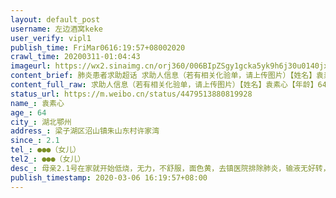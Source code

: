 ```yaml
---
layout: default_post
username: 左边酒窝keke
user_verify: vipl1
publish_time: FriMar0616:19:57+08002020
crawl_time: 20200311-01:04:43
imageurl: https://wx2.sinaimg.cn/orj360/006BIpZSgy1gcka5yk9h6j30u0140jxd.jpg,https://wx4.sinaimg.cn/orj360/006BIpZSgy1gcka601hhgj30tn0wkqv5.jpg
content_brief: 肺炎患者求助超话 求助人信息（若有相关化验单，请上传图片）【姓名】袁素心【年龄】64【所在城市】湖北鄂州【所在小区、社区】梁子湖区沼山镇朱山东村许家湾【患病时间】2.1【联系方式】●●●（女儿）【其他紧急联系人】●●●（女儿）【病情描述】母亲2.1号在家就开始低烧， ...全文
content_full_raw: 求助人信息（若有相关化验单，请上传图片）【姓名】袁素心【年龄】64【所在城市】湖北鄂州【所在小区、社区】梁子湖区沼山镇朱山东村许家湾【患病时间】2.1【联系方式】●●●（女儿）【其他紧急联系人】●●●（女儿）【病情描述】母亲2.1号在家就开始低烧，无力，不舒服，面色黄，去镇医院排除肺炎，输液无好转，转去鄂州医院，输液后退烧，黄疸得到控制，有好转！磁共振检查结果：肝左叶胆管多发结石伴肝脏左叶萎缩，需排除肿瘤恶性病变，医生建议做ERCP确诊！当地没有仪器，迫切需要去武汉有资历确诊的医院及手术。母亲黄疸高，脸色蜡黄，尿黄，眼黄，消瘦，畏寒，出冷汗，食欲差…再等下去随时会有性命之忧，医生说了如果是恶性肿瘤，只有三个月至半年的时间，已经拖了一个多月了，等着医院救治，分分钟都是煎熬，跪求能接收治疗母亲病情的医院，救救我母亲，大恩大德永生难忘🙏🙏🙏！鄂州
status_url: https://m.weibo.cn/status/4479513880819928
name_: 袁素心
age_: 64
city_: 湖北鄂州
address_: 梁子湖区沼山镇朱山东村许家湾
since_: 2.1
tel_: ●●●（女儿）
tel2_: ●●●（女儿）
desc_: 母亲2.1号在家就开始低烧，无力，不舒服，面色黄，去镇医院排除肺炎，输液无好转，转去鄂州医院，输液后退烧，黄疸得到控制，有好转！磁共振检查结果肝左叶胆管多发结石伴肝脏左叶萎缩，需排除肿瘤恶性病变，医生建议做ERCP确诊！当地没有仪器，迫切需要去武汉有资历确诊的医院及手术。母亲黄疸高，脸色蜡黄，尿黄，眼黄，消瘦，畏寒，出冷汗，食欲差…再等下去随时会有性命之忧，医生说了如果是恶性肿瘤，只有三个月至半年的时间，已经拖了一个多月了，等着医院救治，分分钟都是煎熬，跪求能接收治疗母亲病情的医院，救救我母亲，大恩大德永生难忘🙏🙏🙏！鄂州
publish_timestamp: 2020-03-06 16:19:57+08:00
---
```

